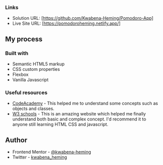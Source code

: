 ### Links

- Solution URL: [https://github.com/Kwabena-Heming/Pomodoro-App]
- Live Site URL: [https://pomodoroheming.netlify.app/]

## My process

### Built with

- Semantic HTML5 markup
- CSS custom properties
- Flexbox
- Vanilla Javascript


### Useful resources

- [CodeAcademy](https://www.codecademy.com/learn/comprehensive-javascript) - This helped me to understand some concepts such as objects and classes. 
- [W3 schools](https://www.w3schools.com/) - This is an amazing website which helped me finally understand both basic and complex concept. I'd recommend it to anyone still learning HTML CSS and javascript.

## Author

- Frontend Mentor - [@kwabena-heming](https://www.frontendmentor.io/profile/Kwabena-Heming)
- Twitter - [kwabena_heming](https://www.twitter.com/kwabena_heming)




